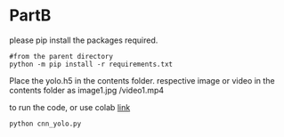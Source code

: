 # PartB

please pip install the packages required.

```
#from the parent directory
python -m pip install -r requirements.txt
```


Place the yolo.h5 in the contents folder.
respective image or video in the contents folder as image1.jpg /video1.mp4

to run the code, or use colab [link](https://colab.research.google.com/drive/1jlsvAcwRQTUcTiI19qSwBOCktrpWNrYg) 
```
python cnn_yolo.py
```
